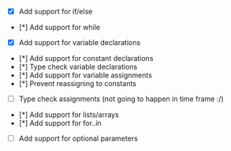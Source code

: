 * [x] Add support for if/else
* [*] Add support for while
* [x] Add support for variable declarations
* [*] Add support for constant declarations
* [*] Type check variable declarations
* [*] Add support for variable assignments
* [*] Prevent reassigning to constants
* [ ] Type check assignments (not going to happen in time frame :/)
* [*] Add support for lists/arrays
* [*] Add support for for..in
* [ ] Add support for optional parameters